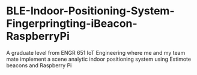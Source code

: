# BLE-Indoor-Positioning-System-Fingerpringting-iBeacon-RaspberryPi
A graduate level from ENGR 651 IoT Engineering where me and my team mate implement a scene analytic indoor positioning system using Estimote beacons and Raspberry Pi
